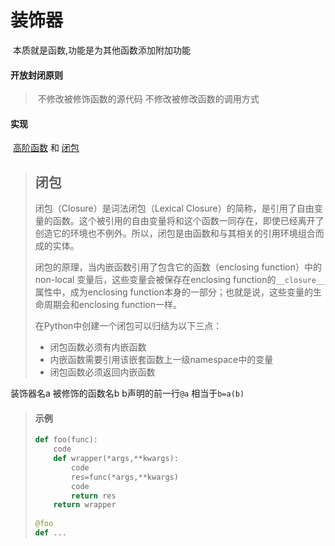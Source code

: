 # 装饰器

​    本质就是函数,功能是为其他函数添加附加功能
    

#### 开放封闭原则

> ​    不修改被修饰函数的源代码
>     不修改被修改函数的调用方式

#### 实现

​    <u>高阶函数</u>  和  <u>闭包</u>

> ## 闭包
>
> 闭包（Closure）是词法闭包（Lexical Closure）的简称，是引用了自由变量的函数。这个被引用的自由变量将和这个函数一同存在，即使已经离开了创造它的环境也不例外。所以，闭包是由函数和与其相关的引用环境组合而成的实体。
>
> 闭包的原理，当内嵌函数引用了包含它的函数（enclosing function）中的non-local 变量后，这些变量会被保存在enclosing function的`__closure__`属性中，成为enclosing function本身的一部分；也就是说，这些变量的生命周期会和enclosing function一样。 
>
> 在Python中创建一个闭包可以归结为以下三点：
>
> - 闭包函数必须有内嵌函数
> - 内嵌函数需要引用该嵌套函数上一级namespace中的变量
> - 闭包函数必须返回内嵌函数



装饰器名a 被修饰的函数名b
b声明的前一行`@a` 相当于`b=a(b)`

> #### 示例    
>
> ```python
> def foo(func):
>     code
>     def wrapper(*args,**kwargs):
>         code
>         res=func(*args,**kwargs)
>         code
>         return res
>     return wrapper
>     
> @foo  
> def ...
> ```

